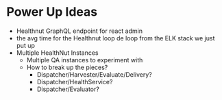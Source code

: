 # Power Up Ideas

- Healthnut GraphQL endpoint for react admin
- the avg time for the Healthnut loop de loop from the ELK stack we just put up
- Multiple HealthNut Instances
  - Multiple QA instances to experiment with
  - How to break up the pieces?
    - Dispatcher/Harvester/Evaluate/Delivery?
    - Dispatcher/HealthService?
    - Dispatcher/Evaluator?
